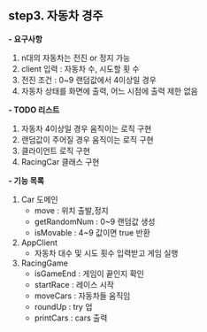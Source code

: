 **step3. 자동차 경주**
 -
   **- 요구사항**
   1. n대의 자동차는 전진 or 정지 가능 
   2. client 입력 : 자동차 수, 시도할 횟 수
   3. 전진 조건 : 0~9 랜덤값에서 4이상일 경우 
   4. 자동차 상태를 화면에 출력, 어느 시점에 출력 제한 없음

   **- TODO 리스트** 
   1. 자동차 4이상일 경우 움직이는 로직 구현 
   2. 랜덤값이 주어질 경우 움직이는 로직 구현
   3. 클라이언트 로직 구현
   4. RacingCar 클래스 구현

   **- 기능 목록**
   1. Car 도메인
      - move : 위치 출발,정지
      - getRandomNum : 0~9 랜덤값 생성
      - isMovable : 4~9 값이면 true 반환
   2. AppClient 
      - 자동차 대수 및 시도 횟수 입력받고 게임 실행
   3. RacingGame
      - isGameEnd : 게임이 끝인지 확인
      - startRace : 레이스 시작  
      - moveCars : 자동차들 움직임
      - roundUp : try 업
      - printCars : cars 출력
